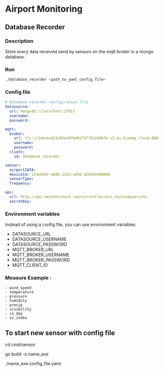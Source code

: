 # Airport Monitoring

## Database Recorder

### Description

Store every data received send by sensors on the mqtt broker in a mongo database.

### Run

```bash
./database_recorder <path_to_yaml_config_file>
```

### Config file

```yaml
# Database recorder configuration file
datasource:
  url: mongodb://localhost:27017
  username:
  password:

mqtt:
  broker:
    url: tls://2e0cec621e954a97b4917df783269b7e.s2.eu.hivemq.cloud:8883
    username:
    password:
  client:
    id: database_recorder

sensor:
  airportIATA: 
  deviceId: 123e4567-e89b-12d3-a456-426655440000
  sensorType: 
  frequency: 

api:
  url: http://api.weatherstack.com/current?access_key=%s&query=%s
  secretKey: 
```

### Environment variables

Instead of using a config file, you can use environment variables:

- DATASOURCE_URL
- DATASOURCE_USERNAME
- DATASOURCE_PASSWORD
- MQTT_BROKER_URL
- MQTT_BROKER_USERNAME
- MQTT_BROKER_PASSWORD
- MQTT_CLIENT_ID

### Measure Example :

    - wind_speed
    - temperature
    - pressure
    - humidity
    - precip
    - visibility
    - is_day
    - uv_index

## To start new sensor with config file

cd cmd/sensor

go build -o name_exe

./name_exe config_file.yaml
